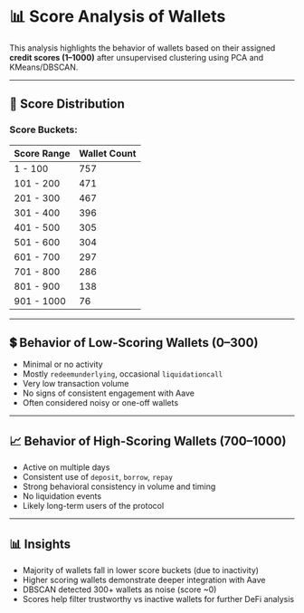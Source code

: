
# 📊 Score Analysis of Wallets

This analysis highlights the behavior of wallets based on their assigned **credit scores (1–1000)** after unsupervised clustering using PCA and KMeans/DBSCAN.

---

## 🔢 Score Distribution

### Score Buckets:
| Score Range | Wallet Count |
| ----------- | ------------- |
| 1 - 100     |           757 |
| 101 - 200   |           471 |
| 201 - 300   |           467 |
| 301 - 400   |           396 |
| 401 - 500   |           305 |
| 501 - 600   |           304 |
| 601 - 700   |           297 |
| 701 - 800   |           286 |
| 801 - 900   |           138 |
| 901 - 1000  |            76 |

---

## 💲 Behavior of Low-Scoring Wallets (0–300)

- Minimal or no activity
- Mostly `redeemunderlying`, occasional `liquidationcall`
- Very low transaction volume
- No signs of consistent engagement with Aave
- Often considered noisy or one-off wallets

---

## 📈 Behavior of High-Scoring Wallets (700–1000)

- Active on multiple days
- Consistent use of `deposit`, `borrow`, `repay`
- Strong behavioral consistency in volume and timing
- No liquidation events
- Likely long-term users of the protocol

---

## 📊 Insights

- Majority of wallets fall in lower score buckets (due to inactivity)
- Higher scoring wallets demonstrate deeper integration with Aave
- DBSCAN detected 300+ wallets as noise (score ~0)
- Scores help filter trustworthy vs inactive wallets for further DeFi analysis
